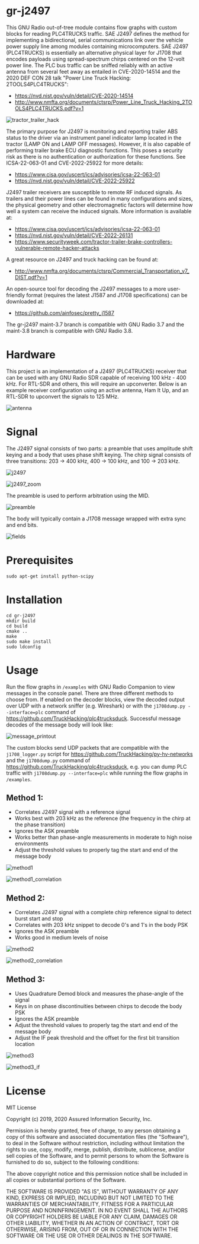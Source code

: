 # gr-j2497

This GNU Radio out-of-tree module contains flow graphs with custom blocks for reading PLC4TRUCKS traffic. SAE J2497 defines the method for implementing a bidirectional, serial communications link over the vehicle power supply line among modules containing microcomputers. SAE J2497 (PLC4TRUCKS) is essentially an alternative physical layer for J1708 that encodes payloads using spread-spectrum chirps centered on the 12-volt power line. The PLC bus traffic can be sniffed reliably with an active antenna from several feet away as entailed in CVE-2020-14514 and the 2020 DEF CON 28 talk "Power Line Truck Hacking: 2TOOLS4PLC4TRUCKS":
- https://nvd.nist.gov/vuln/detail/CVE-2020-14514
- http://www.nmfta.org/documents/ctsrp/Power_Line_Truck_Hacking_2TOOLS4PLC4TRUCKS.pdf?v=1

![tractor_trailer_hack](/examples/images/tractor_trailer_hack.png)

The primary purpose for J2497 is monitoring and reporting trailer ABS status to the driver via an instrument panel indicator lamp located in the tractor (LAMP ON and LAMP OFF messages). However, it is also capable of performing trailer brake ECU diagnostic functions. This poses a security risk as there is no authentication or authorization for these functions. See ICSA-22-063-01 and CVE-2022-25922 for more details:
- https://www.cisa.gov/uscert/ics/advisories/icsa-22-063-01
- https://nvd.nist.gov/vuln/detail/CVE-2022-25922

J2497 trailer receivers are susceptible to remote RF induced signals. As trailers and their power lines can be found in many configurations and sizes, the physical geometry and other electromagnetic factors will determine how well a system can receive the induced signals. More information is available at:
- https://www.cisa.gov/uscert/ics/advisories/icsa-22-063-01
- https://nvd.nist.gov/vuln/detail/CVE-2022-26131
- https://www.securityweek.com/tractor-trailer-brake-controllers-vulnerable-remote-hacker-attacks

A great resource on J2497 and truck hacking can be found at:
- http://www.nmfta.org/documents/ctsrp/Commercial_Transportation_v7_DIST.pdf?v=1

An open-source tool for decoding the J2497 messages to a more user-friendly format (requires the latest J1587 and J1708 specifications) can be downloaded at:
- https://github.com/ainfosec/pretty_j1587

The gr-j2497 maint-3.7 branch is compatible with GNU Radio 3.7 and the maint-3.8 branch is compatible with GNU Radio 3.8.

# Hardware

This project is an implementation of a J2497 (PLC4TRUCKS) receiver that can be used with any GNU Radio SDR capable of receiving 100 kHz - 400 kHz. For RTL-SDR and others, this will require an upconverter. Below is an example receiver configuration using an active antenna, Ham It Up, and an RTL-SDR to upconvert the signals to 125 MHz. 

![antenna](/examples/images/antenna.jpg)

# Signal

The J2497 signal consists of two parts: a preamble that uses amplitude shift keying and a body that uses phase shift keying. The chirp signal consists of three transitions: 203 -> 400 kHz, 400 -> 100 kHz, and 100 -> 203 kHz.

![j2497](/examples/images/j2497.png)

![j2497_zoom](/examples/images/j2497_zoom.png)

The preamble is used to perform arbitration using the MID.

![preamble](/examples/images/preamble.png)

The body will typically contain a J1708 message wrapped with extra sync and end bits.

![fields](/examples/images/fields.png)

# Prerequisites

```
sudo apt-get install python-scipy
```

# Installation
```
cd gr-j2497
mkdir build
cd build
cmake ..
make
sudo make install
sudo ldconfig
```

# Usage

Run the flow graphs in `/examples` with GNU Radio Companion to view messages in the console panel. There are three different methods to choose from. If enabled on the decoder blocks, view the decoded output over UDP with a network sniffer (e.g. Wireshark) or with the `j1708dump.py --interface=plc` command of https://github.com/TruckHacking/plc4trucksduck. Successful message decodes of the message body will look like:

![message_printout](/examples/images/message_printout.png)

The custom blocks send UDP packets that are compatible with the `j1708_logger.py` script for https://github.com/TruckHacking/py-hv-networks and the `j1708dump.py` command of https://github.com/TruckHacking/plc4trucksduck, e.g. you can dump PLC traffic with `j1708dump.py --interface=plc` while running the flow graphs in `/examples`.

## Method 1:
* Correlates J2497 signal with a reference signal
* Works best with 203 kHz as the reference (the frequency in the chirp at the phase transition)
* Ignores the ASK preamble
* Works better than phase-angle measurements in moderate to high noise environments
* Adjust the threshold values to properly tag the start and end of the message body

![method1](/examples/images/method1.png)

![method1_correlation](/examples/images/method1_correlation.png)

## Method 2:
* Correlates J2497 signal with a complete chirp reference signal to detect burst start and stop
* Correlates with 203 kHz snippet to decode 0's and 1's in the body PSK
* Ignores the ASK preamble
* Works good in medium levels of noise

![method2](/examples/images/method2.png)

![method2_correlation](/examples/images/method2_correlation.png)

## Method 3:
* Uses Quadrature Demod block and measures the phase-angle of the signal
* Keys in on phase discontinuities between chirps to decode the body PSK
* Ignores the ASK preamble
* Adjust the threshold values to properly tag the start and end of the message body
* Adjust the IF peak threshold and the offset for the first bit transition location

![method3](/examples/images/method3.png)

![method3_if](/examples/images/method3_if.png)

# License

MIT License

Copyright (c) 2019, 2020 Assured Information Security, Inc.

Permission is hereby granted, free of charge, to any person obtaining a copy
of this software and associated documentation files (the "Software"), to deal
in the Software without restriction, including without limitation the rights
to use, copy, modify, merge, publish, distribute, sublicense, and/or sell
copies of the Software, and to permit persons to whom the Software is
furnished to do so, subject to the following conditions:

The above copyright notice and this permission notice shall be included in all
copies or substantial portions of the Software.

THE SOFTWARE IS PROVIDED "AS IS", WITHOUT WARRANTY OF ANY KIND, EXPRESS OR
IMPLIED, INCLUDING BUT NOT LIMITED TO THE WARRANTIES OF MERCHANTABILITY,
FITNESS FOR A PARTICULAR PURPOSE AND NONINFRINGEMENT. IN NO EVENT SHALL THE
AUTHORS OR COPYRIGHT HOLDERS BE LIABLE FOR ANY CLAIM, DAMAGES OR OTHER
LIABILITY, WHETHER IN AN ACTION OF CONTRACT, TORT OR OTHERWISE, ARISING FROM,
OUT OF OR IN CONNECTION WITH THE SOFTWARE OR THE USE OR OTHER DEALINGS IN THE
SOFTWARE.


